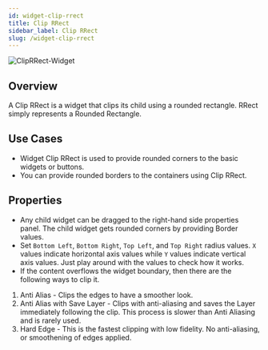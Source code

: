 ```yaml
---
id: widget-clip-rrect
title: Clip RRect
sidebar_label: Clip RRect 
slug: /widget-clip-rrect
---
```


![ClipRRect-Widget](/img/Widget-ClipRRect-1.png)

##  Overview

A Clip RRect is a widget that clips its child using a rounded rectangle. RRect simply represents a Rounded Rectangle. 

##  Use Cases

* Widget Clip RRect is used to provide rounded corners to the basic widgets or buttons.
* You can provide rounded borders to the containers using Clip RRect.

##  Properties

* Any child widget can be dragged to the right-hand side properties panel. The child widget gets rounded corners by providing Border values.
* Set `Bottom Left`, `Bottom Right`, `Top Left`, and `Top Right` radius values. `X` values indicate horizontal axis values while `Y` values indicate vertical axis values. Just play around with the values to check how it works.
* If the content overflows the widget boundary, then there are the following ways to clip it.

1. Anti Alias - Clips the edges to have a smoother look. 
2. Anti Alias with Save Layer - Clips with anti-aliasing and saves the Layer immediately following the clip. This process is slower than Anti Aliasing and is rarely used.
3. Hard Edge - This is the fastest clipping with low fidelity. No anti-aliasing, or smoothening of edges applied.
